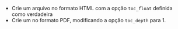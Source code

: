 - Crie um arquivo no formato HTML com a opção `toc_float` definida como verdadeira
- Crie um no formato PDF, modificando a opção `toc_depth` para 1.
